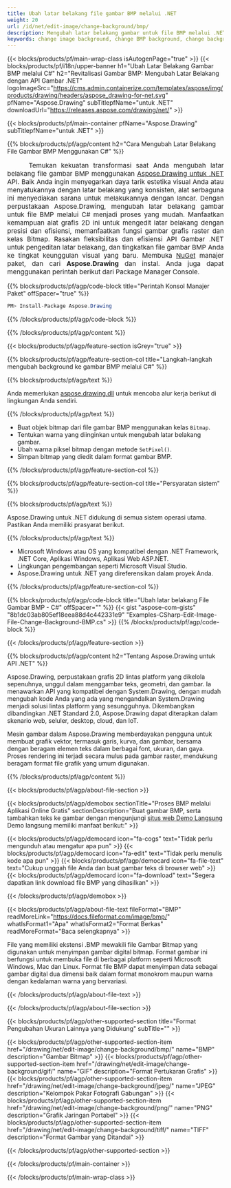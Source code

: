 ```yaml
---
title: Ubah latar belakang file gambar BMP melalui .NET
weight: 20
url: /id/net/edit-image/change-background/bmp/
description: Mengubah latar belakang gambar untuk file BMP melalui .NET.
keywords: change image background, change BMP background, change background via C#, 2D graphics, drawing API, edit background in C#, Drawing untuk .NET, save bitmap, save BMP image, cross-platform 2D graphic library, Bitmap class, raster graphics drawing, rendering raster images, BMP image file
---
```


{{< blocks/products/pf/main-wrap-class isAutogenPage="true" >}}
{{< blocks/products/pf/i18n/upper-banner h1="Ubah Latar Belakang Gambar BMP melalui C#" h2="Revitalisasi Gambar BMP: Mengubah Latar Belakang dengan API Gambar .NET" logoImageSrc="https://cms.admin.containerize.com/templates/aspose/img/products/drawing/headers/aspose_drawing-for-net.svg" pfName="Aspose.Drawing" subTitlepfName="untuk .NET" downloadUrl="https://releases.aspose.com/drawing/net/" >}}

{{< blocks/products/pf/main-container pfName="Aspose.Drawing" subTitlepfName="untuk .NET" >}}


{{% blocks/products/pf/agp/content h2="Cara Mengubah Latar Belakang File Gambar BMP Menggunakan C#" %}}

<p align="justify" style="text-indent:50px;font-size:15px;">
Temukan kekuatan transformasi saat Anda mengubah latar belakang file gambar BMP menggunakan <a href="https://products.aspose.com/drawing/net">Aspose.Drawing untuk .NET</a> API. Baik Anda ingin menyegarkan daya tarik estetika visual Anda atau menyatukannya dengan latar belakang yang konsisten, alat serbaguna ini menyediakan sarana untuk melakukannya dengan lancar. Dengan perpustakaan Aspose.Drawing, mengubah latar belakang gambar untuk file BMP melalui C# menjadi proses yang mudah. Manfaatkan kemampuan alat grafis 2D ini untuk mengedit latar belakang dengan presisi dan efisiensi, memanfaatkan fungsi gambar grafis raster dan kelas Bitmap. Rasakan fleksibilitas dan efisiensi API Gambar .NET untuk pengeditan latar belakang, dan tingkatkan file gambar BMP Anda ke tingkat keunggulan visual yang baru. Membuka <a href="https://www.nuget.org/packages/aspose.drawing">NuGet</a> manajer paket, dan cari <b>Aspose.Drawing</b> dan instal. Anda juga dapat menggunakan perintah berikut dari Package Manager Console.</p>

{{% blocks/products/pf/agp/code-block title="Perintah Konsol Manajer Paket" offSpacer="true" %}}
```cs
PM> Install-Package Aspose.Drawing
```
{{% /blocks/products/pf/agp/code-block %}}

{{% /blocks/products/pf/agp/content %}}


{{< blocks/products/pf/agp/feature-section isGrey="true" >}}

{{% blocks/products/pf/agp/feature-section-col title="Langkah-langkah mengubah background ke gambar BMP melalui C#" %}}

{{% blocks/products/pf/agp/text %}}

Anda memerlukan [aspose.drawing.dll](https://downloads.aspose.com/drawing/net) untuk mencoba alur kerja berikut di lingkungan Anda sendiri.

{{% /blocks/products/pf/agp/text %}}

+ Buat objek bitmap dari file gambar BMP menggunakan kelas `Bitmap`.
+ Tentukan warna yang diinginkan untuk mengubah latar belakang gambar.
+ Ubah warna piksel bitmap dengan metode `SetPixel()`.
+ Simpan bitmap yang diedit dalam format gambar BMP.

{{% /blocks/products/pf/agp/feature-section-col %}}

{{% blocks/products/pf/agp/feature-section-col title="Persyaratan sistem" %}}

{{% blocks/products/pf/agp/text %}}

Aspose.Drawing untuk .NET didukung di semua sistem operasi utama. Pastikan Anda memiliki prasyarat berikut.

{{% /blocks/products/pf/agp/text %}}

- Microsoft Windows atau OS yang kompatibel dengan .NET Framework, .NET Core, Aplikasi Windows, Aplikasi Web ASP.NET.
- Lingkungan pengembangan seperti Microsoft Visual Studio.
- Aspose.Drawing untuk .NET yang direferensikan dalam proyek Anda.

{{% /blocks/products/pf/agp/feature-section-col %}}

{{% blocks/products/pf/agp/code-block title="Ubah latar belakang File Gambar BMP - C#" offSpacer="" %}}
{{< gist "aspose-com-gists" "8b1dc03ab805ef18eea88d4c442331e9" "Examples-CSharp-Edit-Image-File-Change-Background-BMP.cs" >}}
{{% /blocks/products/pf/agp/code-block %}}

{{< /blocks/products/pf/agp/feature-section >}}


<!-- aboutfile Starts -->

{{% blocks/products/pf/agp/content h2="Tentang Aspose.Drawing untuk API .NET" %}}

Aspose.Drawing, perpustakaan grafis 2D lintas platform yang dikelola sepenuhnya, unggul dalam menggambar teks, geometri, dan gambar. Ia menawarkan API yang kompatibel dengan System.Drawing, dengan mudah mengubah kode Anda yang ada yang mengandalkan System.Drawing menjadi solusi lintas platform yang sesungguhnya. Dikembangkan dibandingkan .NET Standard 2.0, Aspose.Drawing dapat diterapkan dalam skenario web, seluler, desktop, cloud, dan IoT.

Mesin gambar dalam Aspose.Drawing memberdayakan pengguna untuk membuat grafik vektor, termasuk garis, kurva, dan gambar, bersama dengan beragam elemen teks dalam berbagai font, ukuran, dan gaya. Proses rendering ini terjadi secara mulus pada gambar raster, mendukung beragam format file grafik yang umum digunakan.

{{% /blocks/products/pf/agp/content %}}


{{< blocks/products/pf/agp/about-file-section >}}

{{< blocks/products/pf/agp/demobox sectionTitle="Proses BMP melalui Aplikasi Online Gratis" sectionDescription="Buat gambar BMP, serta tambahkan teks ke gambar dengan mengunjungi [situs web Demo Langsung](https://products.aspose.app/drawing) Demo langsung memiliki manfaat berikut:" >}}

{{< blocks/products/pf/agp/democard icon="fa-cogs" text="Tidak perlu mengunduh atau mengatur apa pun" >}}
{{< blocks/products/pf/agp/democard icon="fa-edit" text="Tidak perlu menulis kode apa pun" >}}
{{< blocks/products/pf/agp/democard icon="fa-file-text" text="Cukup unggah file Anda dan buat gambar teks di browser web" >}}
{{< blocks/products/pf/agp/democard icon="fa-download" text="Segera dapatkan link download file BMP yang dihasilkan" >}}

{{< /blocks/products/pf/agp/demobox >}}

{{< blocks/products/pf/agp/about-file-text fileFormat="BMP" readMoreLink="https://docs.fileformat.com/image/bmp/" whatIsFormat1="Apa" whatIsFormat2="Format Berkas" readMoreFormat="Baca selengkapnya" >}}

File yang memiliki ekstensi .BMP mewakili file Gambar Bitmap yang digunakan untuk menyimpan gambar digital bitmap. Format gambar ini berfungsi untuk membuka file di berbagai platform seperti Microsoft Windows, Mac dan Linux. Format file BMP dapat menyimpan data sebagai gambar digital dua dimensi baik dalam format monokrom maupun warna dengan kedalaman warna yang bervariasi.

{{< /blocks/products/pf/agp/about-file-text >}}

{{< /blocks/products/pf/agp/about-file-section >}}

<!-- aboutfile Ends -->


{{< blocks/products/pf/agp/other-supported-section title="Format Pengubahan Ukuran Lainnya yang Didukung" subTitle="" >}}

{{< blocks/products/pf/agp/other-supported-section-item href="/drawing/net/edit-image/change-background/bmp/" name="BMP" description="Gambar Bitmap" >}}
{{< blocks/products/pf/agp/other-supported-section-item href="/drawing/net/edit-image/change-background/gif/" name="GIF" description="Format Pertukaran Grafis" >}}
{{< blocks/products/pf/agp/other-supported-section-item href="/drawing/net/edit-image/change-background/jpeg/" name="JPEG" description="Kelompok Pakar Fotografi Gabungan" >}}
{{< blocks/products/pf/agp/other-supported-section-item href="/drawing/net/edit-image/change-background/png/" name="PNG" description="Grafik Jaringan Portabel" >}}
{{< blocks/products/pf/agp/other-supported-section-item href="/drawing/net/edit-image/change-background/tiff/" name="TIFF" description="Format Gambar yang Ditandai" >}}

{{< /blocks/products/pf/agp/other-supported-section >}}

{{< /blocks/products/pf/main-container >}}

{{< /blocks/products/pf/main-wrap-class >}}
